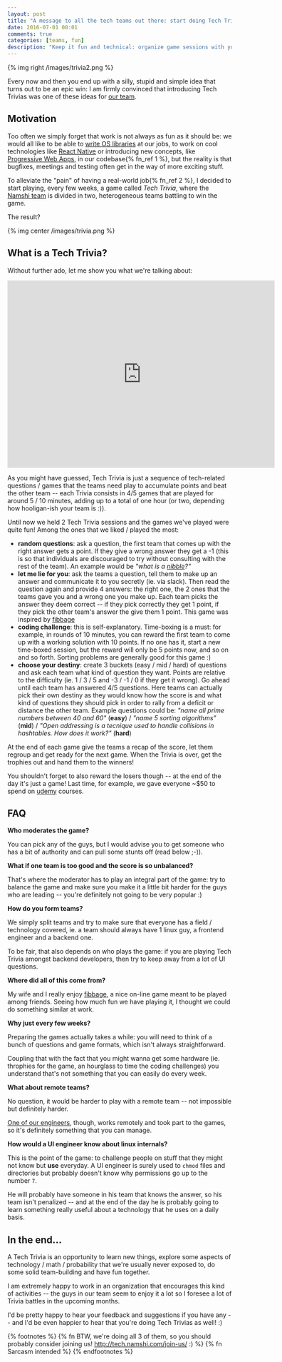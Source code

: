 ```yaml
---
layout: post
title: "A message to all the tech teams out there: start doing Tech Trivias"
date: 2016-07-01 00:01
comments: true
categories: [teams, fun]
description: "Keep it fun and technical: organize game sessions with your team."
---
```


{% img right /images/trivia2.png %}

Every now and then you end up with a silly, stupid and simple idea
that turns out to be an epic win: I am firmly convinced that introducing
Tech Trivias was one of these ideas for [our team](http://tech.namshi.com).

<!-- more -->

## Motivation

Too often we simply forget that work is not always as
fun as it should be: we would all like to be able
to [write OS libraries](https://github.com/namshi) at our jobs, to work on cool
technologies like [React Native](https://facebook.github.io/react-native/) or introducing new concepts,
like [Progressive Web Apps](https://developers.google.com/web/progressive-web-apps/), in our codebase{% fn_ref 1 %}, but
the reality is that bugfixes, meetings and testing often get in
the way of more exciting stuff.

To alleviate the "pain" of having a real-world job{% fn_ref 2 %},
I decided to start playing, every few weeks, a game called *Tech Trivia*,
where the [Namshi team](http://tech.namshi.com/team/) is divided
in two, heterogeneous teams battling to win the game.

The result?

{% img center /images/trivia.png %}

## What is a Tech Trivia?

Without further ado, let me show you what we're talking about:

<iframe src="https://docs.google.com/presentation/d/1QtC75iYmMWP33mdrXbQCbnQf3rTuP8Kqx8DETfrw9XY/embed?start=false&loop=false&delayms=60000" frameborder="0" width="600" height="420" allowfullscreen="true" mozallowfullscreen="true" webkitallowfullscreen="true"></iframe>

As you might have guessed, Tech Trivia is just a sequence of
tech-related questions / games that the teams need play
to accumulate points and beat the other team -- each Trivia consists
in 4/5 games that are played for around 5 / 10 minutes, adding up
to a total of one hour (or two, depending how hooligan-ish your team is :)).

Until now we held 2 Tech Trivia sessions and the games we've played were
quite fun! Among the ones that we liked / played the most:

* **random questions**: ask a question, the first team that comes up with the right answer gets a point. If they give a wrong answer they get a -1 (this is so that individuals are discouraged to try without consulting with the rest of the team). An example would be *"what is a [nibble](https://en.wikipedia.org/wiki/Nibble)?"*
* **let me lie for you**: ask the teams a question, tell them to make up an answer and communicate it to you secretly (ie. via slack). Then read the question again and provide 4 answers: the right one, the 2 ones that the teams gave you and a wrong one you make up. Each team picks the answer they deem correct -- if they pick correctly they get 1 point, if they pick the other team's answer the give them 1 point. This game was inspired by [fibbage](http://jackboxgames.com/project/fibbage/)
* **coding challenge**: this is self-explanatory. Time-boxing is a must: for example, in rounds of 10  minutes, you can reward the first team to come up with a working solution with 10 points. If no one has it, start a new time-boxed session, but the reward will only be 5 points now, and so on and so forth. Sorting problems are generally good for this game :)
* **choose your destiny**: create 3 buckets (easy / mid / hard) of questions and ask each team what kind of question they want. Points are relative to the difficulty (ie. 1 / 3 / 5 and -3 / -1 / 0 if they get it wrong). Go ahead until each team has answered 4/5 questions. Here teams can actually pick their own destiny as they would know how the score is and what kind of questions they should pick in order to rally from a deficit or distance the other team. Example questions could be: *"name all prime numbers between 40 and 60"* (**easy**) / *"name 5 sorting algorithms"* (**mid**) / *"Open addressing is a tecnique used to handle collisions in hashtables. How does it work?"* (**hard**)

At the end of each game give the teams a recap of the score, let them regroup and
get ready for the next game. When the Trivia is over, get the trophies out and hand
them to the winners!

You shouldn't forget to also reward the losers though --
at the end of the day it's  just a game! Last time, for example, we gave everyone
~$50 to spend on [udemy](https://www.udemy.com/) courses.

## FAQ

**Who moderates the game?**

You can pick any of the guys, but I would advise you
to get someone who has a bit of authority and can pull
some stunts off (read below ;-)).

**What if one team is too good and the score is so unbalanced?**

That's where the moderator has to play an integral part
of the game: try to balance the game and make sure you make
it a little bit harder for the guys who are leading -- you're
definitely not going to be very popular :)

**How do you form teams?**

We simply split teams and try to make sure that everyone
has a field / technology covered, ie. a team should always
have 1 linux guy, a frontend engineer and a backend one.

To be fair, that also depends on who plays the game:
if you are playing Tech Trivia amongst backend developers,
then try to keep away from a lot of UI questions.

**Where did all of this come from?**

My wife and I really enjoy [fibbage](http://jackboxgames.com/project/fibbage/),
a nice on-line game meant to be played among friends.
Seeing how much fun we have playing it, I thought we could
do something similar at work.

**Why just every few weeks?**

Preparing the games actually takes a while: you will need to
think of a bunch of questions and game formats, which isn't
always straightforward.

Coupling that with the fact that you might wanna get some
hardware (ie. throphies for the game, an hourglass to time
the coding challenges) you understand that's not something
that you can easily do every week.

**What about remote teams?**

No question, it would be harder to play with a
remote team -- not impossible but definitely
harder.

[One of our engineers](https://ae.linkedin.com/in/filippodesantis),
though, works remotely and took part to the games, so
it's definitely something that you can manage.

**How would a UI engineer know about linux internals?**

This is the point of the game: to challenge people on stuff
that they might not know but **use** everyday. A UI engineer
is surely used to `chmod` files and directories but probably
doesn't know why permissions go up to the number `7`.

He will probably have someone in his team that knows the answer,
so his team isn't penalized -- and at the end of the day he
is probably going to learn something really useful about a technology
that he uses on a daily basis.

## In the end...

A Tech Trivia is an opportunity to learn new things, explore some aspects of
technology / math / probability that we're usually never exposed to, do some
solid team-building and have fun together.

I am extremely happy to work in an organization that encourages
this kind of activities -- the guys in our team seem to enjoy it a lot so I
foresee a lot of Trivia battles in the upcoming months.

I'd be pretty happy to hear your feedback and suggestions if you have
any -- and I'd be even happier to hear that you're doing Tech Trivias as well! :)

{% footnotes %}
  {% fn BTW, we're doing all 3 of them, so you should probably consider joining us! http://tech.namshi.com/join-us/ :) %}
  {% fn Sarcasm intended %}
{% endfootnotes %}